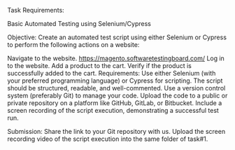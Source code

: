 Task Requirements:

Basic Automated Testing using Selenium/Cypress

Objective: Create an automated test script using either Selenium or Cypress to perform the following actions on a website:


Navigate to the website. https://magento.softwaretestingboard.com/
Log in to the website.
Add a product to the cart.
Verify if the product is successfully added to the cart.
Requirements:
Use either Selenium (with your preferred programming language) or Cypress for scripting.
The script should be structured, readable, and well-commented.
Use a version control system (preferably Git) to manage your code.
Upload the code to a public or private repository on a platform like GitHub, GitLab, or Bitbucket.
Include a screen recording of the script execution, demonstrating a successful test run.




Submission:
Share the link to your Git repository with us. 
Upload the screen recording video of the script execution into the same folder of task#1. 
